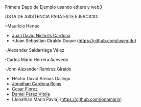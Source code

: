 Primera Dapp de Ejemplo
usando ethers y web3

LISTA DE ASISTENCIA PARA ESTE EJERCICIO:

+Mauricio Henao
- [Juan David Nicholls Cardona](https://github.com/jdnichollsc)
- +Juan Sebastian Giraldo Duque (https://github.com/jusegidu)

+Alexander Saldarriaga Vélez

-Carlos Mario Herrera Acevedo

-John Alexander Ramirez Giraldo

- Héctor David Arenas Gallego
- [Jonathan Cardona Rojas](https://github.com/jdnichollsc)
- [Cesar Florez](https://github.com/sernamedez)
- [Daniel Pérez Vitola](https://github.com/dapevi1997)
- [Jonathan Marin Pavia] (https://github.com/jonamarin)
